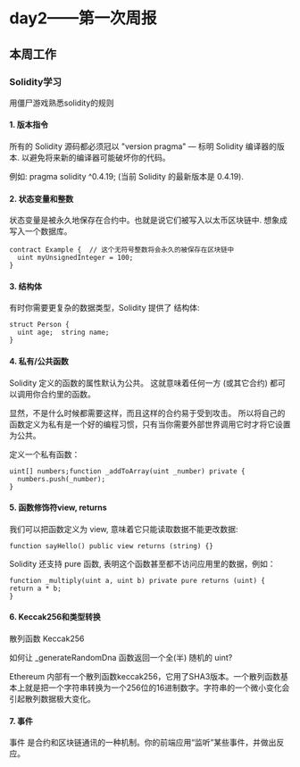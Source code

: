 # day2——第一次周报

## 本周工作

### Solidity学习
用僵尸游戏熟悉solidity的规则

#### 1. 版本指令
所有的 Solidity 源码都必须冠以 "version pragma" — 标明 Solidity 编译器的版本. 以避免将来新的编译器可能破坏你的代码。

例如: pragma solidity ^0.4.19; (当前 Solidity 的最新版本是 0.4.19).

#### 2. 状态变量和整数
状态变量是被永久地保存在合约中。也就是说它们被写入以太币区块链中. 想象成写入一个数据库。

```
contract Example {  // 这个无符号整数将会永久的被保存在区块链中
  uint myUnsignedInteger = 100;
}
```

#### 3. 结构体
有时你需要更复杂的数据类型，Solidity 提供了 结构体:

```
struct Person {
  uint age;  string name;
}

```

#### 4. 私有/公共函数
Solidity 定义的函数的属性默认为公共。 这就意味着任何一方 (或其它合约) 都可以调用你合约里的函数。

显然，不是什么时候都需要这样，而且这样的合约易于受到攻击。 所以将自己的函数定义为私有是一个好的编程习惯，只有当你需要外部世界调用它时才将它设置为公共。

定义一个私有函数：
```
uint[] numbers;function _addToArray(uint _number) private {
  numbers.push(_number);
}
```

#### 5. 函数修饰符view, returns
我们可以把函数定义为 view, 意味着它只能读取数据不能更改数据:
```
function sayHello() public view returns (string) {}
```

Solidity 还支持 pure 函数, 表明这个函数甚至都不访问应用里的数据，例如：
```
function _multiply(uint a, uint b) private pure returns (uint) {  return a * b;
}
```

#### 6. Keccak256和类型转换
散列函数 Keccak256

如何让 _generateRandomDna 函数返回一个全(半) 随机的 uint?

Ethereum 内部有一个散列函数keccak256，它用了SHA3版本。一个散列函数基本上就是把一个字符串转换为一个256位的16进制数字。字符串的一个微小变化会引起散列数据极大变化。

#### 7. 事件
事件 是合约和区块链通讯的一种机制。你的前端应用“监听”某些事件，并做出反应。
